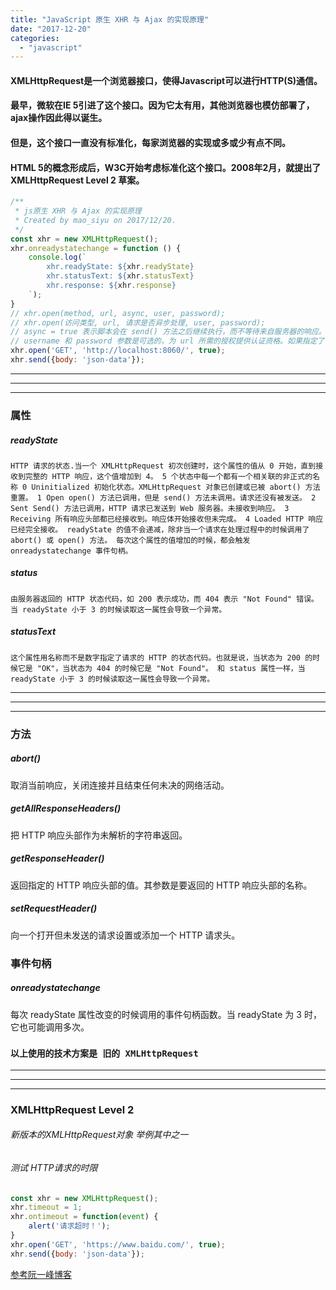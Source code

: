 ```yaml
---
title: "JavaScript 原生 XHR 与 Ajax 的实现原理"
date: "2017-12-20"
categories: 
  - "javascript"
---
```


#### **XMLHttpRequest是一个浏览器接口，使得Javascript可以进行HTTP(S)通信。**

#### **最早，微软在IE 5引进了这个接口。因为它太有用，其他浏览器也模仿部署了，ajax操作因此得以诞生。**

#### **但是，这个接口一直没有标准化，每家浏览器的实现或多或少有点不同。**

#### **HTML 5的概念形成后，W3C开始考虑标准化这个接口。2008年2月，就提出了XMLHttpRequest Level 2 草案。**

```javascript
/**
 * js原生 XHR 与 Ajax 的实现原理
 * Created by mao_siyu on 2017/12/20.
 */
const xhr = new XMLHttpRequest();
xhr.onreadystatechange = function () {
    console.log(`
        xhr.readyState: ${xhr.readyState}
        xhr.statusText: ${xhr.statusText}
        xhr.response: ${xhr.response}
    `);
}
// xhr.open(method, url, async, user, password);
// xhr.open(访问类型, url, 请求是否异步处理, user, password);
// async = true 表示脚本会在 send() 方法之后继续执行，而不等待来自服务器的响应。
// username 和 password 参数是可选的，为 url 所需的授权提供认证资格。如果指定了，它们会覆盖 url 自己指定的任何资格。
xhr.open('GET', 'http://localhost:8060/', true);
xhr.send({body: 'json-data'});
```

* * *

* * *

* * *

### 属性

##### readyState

`HTTP 请求的状态.当一个 XMLHttpRequest 初次创建时，这个属性的值从 0 开始，直到接收到完整的 HTTP 响应，这个值增加到 4。 5 个状态中每一个都有一个相关联的非正式的名称 0 Uninitialized 初始化状态。XMLHttpRequest 对象已创建或已被 abort() 方法重置。 1 Open open() 方法已调用，但是 send() 方法未调用。请求还没有被发送。 2 Sent Send() 方法已调用，HTTP 请求已发送到 Web 服务器。未接收到响应。 3 Receiving 所有响应头部都已经接收到。响应体开始接收但未完成。 4 Loaded HTTP 响应已经完全接收。 readyState 的值不会递减，除非当一个请求在处理过程中的时候调用了 abort() 或 open() 方法。 每次这个属性的值增加的时候，都会触发 onreadystatechange 事件句柄。`

##### status

`由服务器返回的 HTTP 状态代码，如 200 表示成功，而 404 表示 "Not Found" 错误。 当 readyState 小于 3 的时候读取这一属性会导致一个异常。`

##### statusText

`这个属性用名称而不是数字指定了请求的 HTTP 的状态代码。也就是说，当状态为 200 的时候它是 "OK"，当状态为 404 的时候它是 "Not Found"。 和 status 属性一样，当 readyState 小于 3 的时候读取这一属性会导致一个异常。`

* * *

* * *

* * *

### 方法

##### abort()

取消当前响应，关闭连接并且结束任何未决的网络活动。

##### getAllResponseHeaders()

把 HTTP 响应头部作为未解析的字符串返回。

##### getResponseHeader()

返回指定的 HTTP 响应头部的值。其参数是要返回的 HTTP 响应头部的名称。

##### setRequestHeader()

向一个打开但未发送的请求设置或添加一个 HTTP 请求头。

### 事件句柄

##### onreadystatechange

每次 readyState 属性改变的时候调用的事件句柄函数。当 readyState 为 3 时，它也可能调用多次。

### `以上使用的技术方案是 旧的 XMLHttpRequest`

* * *

* * *

* * *

### XMLHttpRequest Level 2

###### 新版本的XMLHttpRequest对象 举例其中之一

###### 测试 HTTP请求的时限

```javascript
const xhr = new XMLHttpRequest();
xhr.timeout = 1;
xhr.ontimeout = function(event) {
    alert('请求超时！');
}
xhr.open('GET', 'https://www.baidu.com/', true);
xhr.send({body: 'json-data'});
```

[参考阮一峰博客](http://www.ruanyifeng.com/blog/2012/09/xmlhttprequest_level_2.html "新版本的XMLHttpRequest对象")
